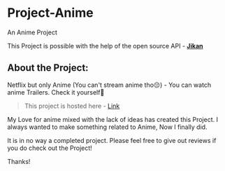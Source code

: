 # Project-Anime
An Anime Project

This Project is possible with the help of the open source API -  [**Jikan**](https://jikan.moe/)


## About the Project:

Netflix but only Anime (You can't stream anime tho😔) - You can watch anime Trailers. Check it yourself🙂

> This project is hosted here - [Link](https://yashaskirito.github.io/Project-Anime/)

My Love for anime mixed with the lack of ideas has created this Project.
I always wanted to make something related to Anime, Now I finally did.

It is in no way a completed project. Please feel free to give out reviews if you do check out the Project!

Thanks!
